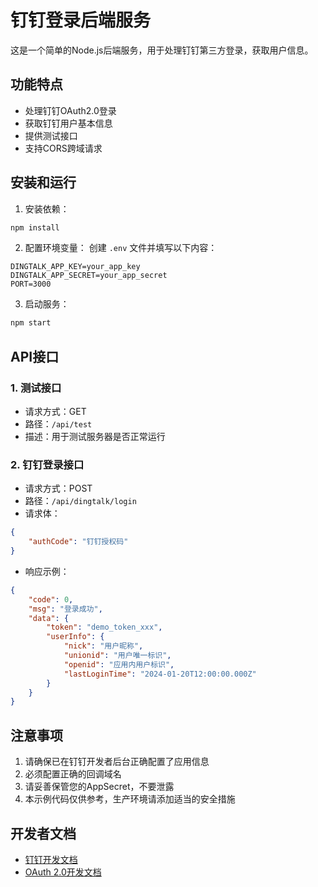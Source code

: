 # 钉钉登录后端服务

这是一个简单的Node.js后端服务，用于处理钉钉第三方登录，获取用户信息。

## 功能特点

- 处理钉钉OAuth2.0登录
- 获取钉钉用户基本信息
- 提供测试接口
- 支持CORS跨域请求

## 安装和运行

1. 安装依赖：
```bash
npm install
```

2. 配置环境变量：
创建 `.env` 文件并填写以下内容：
```
DINGTALK_APP_KEY=your_app_key
DINGTALK_APP_SECRET=your_app_secret
PORT=3000
```

3. 启动服务：
```bash
npm start
```

## API接口

### 1. 测试接口

- 请求方式：GET
- 路径：`/api/test`
- 描述：用于测试服务器是否正常运行

### 2. 钉钉登录接口

- 请求方式：POST
- 路径：`/api/dingtalk/login`
- 请求体：
```json
{
    "authCode": "钉钉授权码"
}
```
- 响应示例：
```json
{
    "code": 0,
    "msg": "登录成功",
    "data": {
        "token": "demo_token_xxx",
        "userInfo": {
            "nick": "用户昵称",
            "unionid": "用户唯一标识",
            "openid": "应用内用户标识",
            "lastLoginTime": "2024-01-20T12:00:00.000Z"
        }
    }
}
```

## 注意事项

1. 请确保已在钉钉开发者后台正确配置了应用信息
2. 必须配置正确的回调域名
3. 请妥善保管您的AppSecret，不要泄露
4. 本示例代码仅供参考，生产环境请添加适当的安全措施

## 开发者文档

- [钉钉开发文档](https://open.dingtalk.com/document/)
- [OAuth 2.0开发文档](https://open.dingtalk.com/document/orgapp-server/obtain-user-token) 